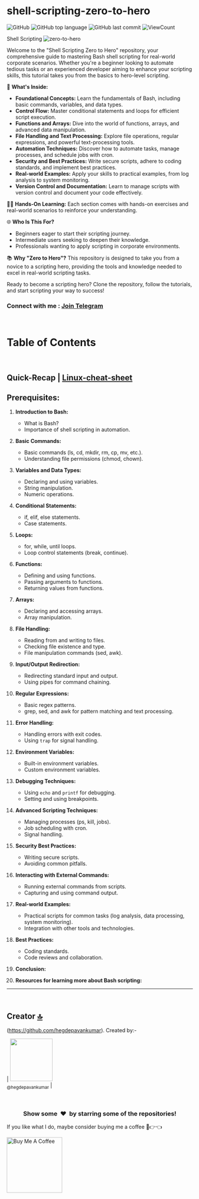 # shell-scripting-zero-to-hero

![GitHub](https://img.shields.io/github/license/hegdepavankumar/shell-scripting-zero-to-hero?style=flat)
![GitHub top language](https://img.shields.io/github/languages/top/hegdepavankumar/shell-scripting-zero-to-hero?style=flat)
![GitHub last commit](https://img.shields.io/github/last-commit/hegdepavankumar/shell-scripting-zero-to-hero?style=flat)
![ViewCount](https://views.whatilearened.today/views/github/hegdepavankumar/shell-scripting-zero-to-hero.svg?cache=remove)

Shell Scripting
![zero-to-hero](https://github.com/hegdepavankumar/A-Shell-Script/assets/85627085/2635ed51-40ed-44b5-b783-837511ace2e3)

Welcome to the "Shell Scripting Zero to Hero" repository, your comprehensive guide to mastering Bash shell scripting for real-world corporate scenarios. Whether you're a beginner looking to automate tedious tasks or an experienced developer aiming to enhance your scripting skills, this tutorial takes you from the basics to hero-level scripting.

🚀 **What's Inside:**
- **Foundational Concepts:** Learn the fundamentals of Bash, including basic commands, variables, and data types.
- **Control Flow:** Master conditional statements and loops for efficient script execution.
- **Functions and Arrays:** Dive into the world of functions, arrays, and advanced data manipulation.
- **File Handling and Text Processing:** Explore file operations, regular expressions, and powerful text-processing tools.
- **Automation Techniques:** Discover how to automate tasks, manage processes, and schedule jobs with cron.
- **Security and Best Practices:** Write secure scripts, adhere to coding standards, and implement best practices.
- **Real-world Examples:** Apply your skills to practical examples, from log analysis to system monitoring.
- **Version Control and Documentation:** Learn to manage scripts with version control and document your code effectively.

👩‍💻 **Hands-On Learning:** Each section comes with hands-on exercises and real-world scenarios to reinforce your understanding.

🌐 **Who Is This For?**
- Beginners eager to start their scripting journey.
- Intermediate users seeking to deepen their knowledge.
- Professionals wanting to apply scripting in corporate environments.

📚 **Why "Zero to Hero"?**
This repository is designed to take you from a novice to a scripting hero, providing the tools and knowledge needed to excel in real-world scripting tasks.

Ready to become a scripting hero? Clone the repository, follow the tutorials, and start scripting your way to success!
### Connect with me : [Join Telegram](https://t.me/resourcehub1)


<br>


# Table of Contents
<br>

## Quick-Recap | [Linux-cheat-sheet](https://github.com/hegdepavankumar/A-Shell-Script/blob/main/Tutorial-Files/Linux-cheat-sheet.md)
## **Prerequisites:**

1. **Introduction to Bash:**
   - What is Bash?
   - Importance of shell scripting in automation.

2. **Basic Commands:**
   - Basic commands (ls, cd, mkdir, rm, cp, mv, etc.).
   - Understanding file permissions (chmod, chown).

3. **Variables and Data Types:**
   - Declaring and using variables.
   - String manipulation.
   - Numeric operations.

4. **Conditional Statements:**
   - if, elif, else statements.
   - Case statements.

5. **Loops:**
   - for, while, until loops.
   - Loop control statements (break, continue).

6. **Functions:**
   - Defining and using functions.
   - Passing arguments to functions.
   - Returning values from functions.

7. **Arrays:**
   - Declaring and accessing arrays.
   - Array manipulation.

8. **File Handling:**
   - Reading from and writing to files.
   - Checking file existence and type.
   - File manipulation commands (sed, awk).

9. **Input/Output Redirection:**
   - Redirecting standard input and output.
   - Using pipes for command chaining.

10. **Regular Expressions:**
    - Basic regex patterns.
    - grep, sed, and awk for pattern matching and text processing.

11. **Error Handling:**
    - Handling errors with exit codes.
    - Using `trap` for signal handling.

12. **Environment Variables:**
    - Built-in environment variables.
    - Custom environment variables.

13. **Debugging Techniques:**
    - Using `echo` and `printf` for debugging.
    - Setting and using breakpoints.

14. **Advanced Scripting Techniques:**
    - Managing processes (ps, kill, jobs).
    - Job scheduling with cron.
    - Signal handling.

15. **Security Best Practices:**
    - Writing secure scripts.
    - Avoiding common pitfalls.

16. **Interacting with External Commands:**
    - Running external commands from scripts.
    - Capturing and using command output.

17. **Real-world Examples:**
    - Practical scripts for common tasks (log analysis, data processing, system monitoring).
    - Integration with other tools and technologies.

18. **Best Practices:**
    - Coding standards.
    - Code reviews and collaboration.

19. **Conclusion:**
20. **Resources for learning more about Bash scripting:**




<hr>
   
<br>

## Creator [🔝](Images-for-GNS3-and-EVE-NG)

(https://github.com/hegdepavankumar). Created by:-

| [<img src="https://github.com/hegdepavankumar.png?size=115" width="115"><br><sub>@hegdepavankumar</sub>](https://github.com/hegdepavankumar) |

<br>
<h3 align="center">Show some &nbsp;❤️&nbsp; by starring some of the repositories!</h3>
 <!-- Support Me --> 
If you like what I do, maybe consider buying me a coffee 🥺👉👈

<a href="https://www.buymeacoffee.com/hegdepavankumar" target="_blank"><img src="https://cdn.buymeacoffee.com/buttons/v2/default-red.png" alt="Buy Me A Coffee" width="150" ></a> 
